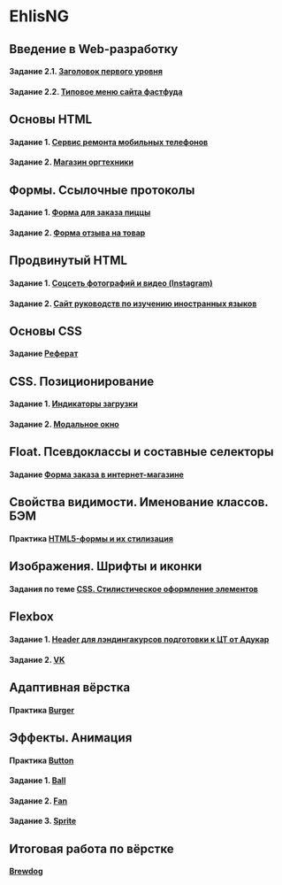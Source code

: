 # EhlisNG

## Введение в Web-разработку
#### Задание 2.1. [Заголовок первого уровня](https://jsfiddle.net/EhlisN/quw7yhxv/)
#### Задание 2.2. [Типовое меню сайта фастфуда](https://jsfiddle.net/EhlisN/b9pc045m/)
 
## Основы HTML
#### Задание 1. [Сервис ремонта мобильных телефонов](https://github.com/AdukarIT/EhlisNG/tree/master/HTML/HTML-bases%201)
#### Задание 2. [Магазин оргтехники](https://github.com/AdukarIT/EhlisNG/tree/master/HTML/HTML-bases%202)

## Формы. Ссылочные протоколы
#### Задание 1. [Форма для заказа пиццы](https://jsfiddle.net/EhlisN/0gnr3d58/)
#### Задание 2. [Форма отзыва на товар](https://jsfiddle.net/EhlisN/234f5gh8/)

## Продвинутый HTML
#### Задание 1. [Соцсеть фотографий и видео (Instagram)](https://github.com/AdukarIT/EhlisNG/tree/master/HTML/HTML-advance%201)
#### Задание 2. [Сайт руководств по изучению иностранных языков](https://github.com/AdukarIT/EhlisNG/tree/master/HTML/HTML-advance%202)

## Основы CSS
#### Задание [Реферат](https://jsfiddle.net/EhlisN/967fpmj2/)

## CSS. Позиционирование 
#### Задание 1. [Индикаторы загрузки](https://jsfiddle.net/EhlisN/vbpgLt0w/)
#### Задание 2. [Модальное окно](https://jsfiddle.net/EhlisN/dtyr13ng/)

## Float. Псевдоклассы и составные селекторы
#### Задание [Форма заказа в интернет-магазине](https://github.com/AdukarIT/EhlisNG/tree/master/CSS/Float)

## Свойства видимости. Именование классов. БЭМ
#### Практика [HTML5-формы и их стилизация](https://jsfiddle.net/EhlisN/8r3u56xv/)

## Изображения. Шрифты и иконки
#### Задания по теме [CSS. Стилистическое оформление элементов](https://github.com/AdukarIT/EhlisNG/tree/master/CSS/Images%2C%20fonts%2C%20icons)

## Flexbox
#### Задание 1. [Header для лэндингакурсов подготовки к ЦТ от Адукар](https://github.com/AdukarIT/EhlisNG/tree/master/CSS/Flexbox/Header_Adukar)
#### Задание 2. [VK](https://github.com/AdukarIT/EhlisNG/tree/master/CSS/Flexbox/vk)

## Адаптивная вёрстка
#### Практика [Burger](https://github.com/AdukarIT/EhlisNG/tree/master/CSS/burger)

## Эффекты. Анимация
#### Практика [Button](https://github.com/AdukarIT/EhlisNG/tree/master/CSS/Effects%20and%20animation/button)
#### Задание 1. [Ball](https://github.com/AdukarIT/EhlisNG/tree/master/CSS/Effects%20and%20animation/ball)
#### Задание 2. [Fan](https://github.com/AdukarIT/EhlisNG/tree/master/CSS/Effects%20and%20animation/fan)
#### Задание 3. [Sprite](https://github.com/AdukarIT/EhlisNG/tree/master/CSS/Effects%20and%20animation/sprite)

## Итоговая работа по вёрстке
#### [Brewdog](https://github.com/EhlisN/EhlisN.github.io/tree/master/Project-Brewdog)
